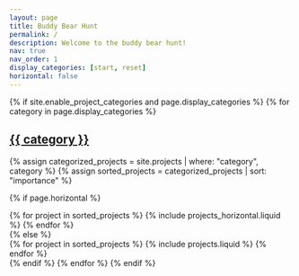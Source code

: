 ```yaml
---
layout: page
title: Buddy Bear Hunt
permalink: /
description: Welcome to the buddy bear hunt!
nav: true
nav_order: 1
display_categories: [start, reset]
horizontal: false
---
```



















<!-- pages/projects.md -->
<div class="projects">
{% if site.enable_project_categories and page.display_categories %}
  <!-- Display categorized projects -->
  {% for category in page.display_categories %}
  <a id="{{ category }}" href=".#{{ category }}">
    <h2 class="category">{{ category }}</h2>
  </a>
  {% assign categorized_projects = site.projects | where: "category", category %}
  {% assign sorted_projects = categorized_projects | sort: "importance" %}

  <!-- Generate cards for each project -->
  {% if page.horizontal %}
  <div class="container">
    <div class="row row-cols-1 centerthat">
    {% for project in sorted_projects %}
      {% include projects_horizontal.liquid %}
    {% endfor %}
    </div>
  </div>
  {% else %}
  <div class="row row-cols-1 row-cols-md-3 centerthat">
    {% for project in sorted_projects %}
      {% include projects.liquid %}
    {% endfor %}
  </div>
  {% endif %}
  {% endfor %}  
{% endif %}

